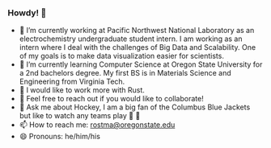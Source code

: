 ### Howdy! 🤠
- 🔭 I’m currently working at Pacific Northwest National Laboratory as an electrochemistry undergraduate student intern. I am working as an intern where I deal with the challenges of Big Data and Scalability. One of my goals is to make data visualization easier for scientists.
- 🌱 I’m currently learning Computer Science at Oregon State University for a 2nd bachelors degree. My first BS is in Materials Science and Engineering from Virginia Tech.
- 🦀 I would like to work more with Rust.
- 👯 Feel free to reach out if you would like to collaborate!
- 💬 Ask me about Hockey, I am a big fan of the Columbus Blue Jackets but like to watch any teams play 🏒 🥅
- 📫 How to reach me: rostma@oregonstate.edu
- 😄 Pronouns: he/him/his
